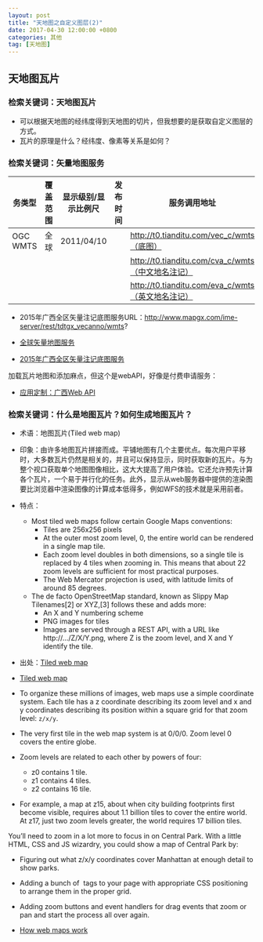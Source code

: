 ```yaml
---
layout: post
title: "天地图之自定义图层(2)"
date: 2017-04-30 12:00:00 +0800
categories: 其他
tag: [天地图]
---   
```


## 天地图瓦片

### 检索关键词：天地图瓦片

- 可以根据天地图的经纬度得到天地图的切片，但我想要的是获取自定义图层的方式。
- 瓦片的原理是什么？经纬度、像素等关系是如何？

### 检索关键词：矢量地图服务

|务类型| 覆盖范围   | 显示级别/显示比例尺  |发布时间    |服务调用地址|
|------|------------|----------------------|------------|-----------|
|OGC WMTS|    全球  |2011/04/10|  |http://t0.tianditu.com/vec_c/wmts（底图）|
|       |     |      |  |http://t0.tianditu.com/cva_c/wmts（中文地名注记）|
|       |     |      |   |http://t0.tianditu.com/eva_c/wmts（英文地名注记）|

- 2015年广西全区矢量注记底图服务URL：http://www.mapgx.com/ime-server/rest/tdtgx_vecanno/wmts?

- [全球矢量地图服务](http://www.tianditu.com/service/query.html)
- [2015年广西全区矢量注记底图服务](http://www.tianditu.com/service/info.html?sid=1506&type=info)

加载瓦片地图和添加麻点，但这个是webAPI，好像是付费申请服务：
- [应用定制：广西Web API](http://www.mapgx.com/ime-gx/mapApi.do)

### 检索关键词：什么是地图瓦片？如何生成地图瓦片？

- 术语：地图瓦片(Tiled web map)
- 印象：由许多地图瓦片拼接而成。平铺地图有几个主要优点。每次用户平移时，大多数瓦片仍然是相关的，并且可以保持显示，同时获取新的瓦片。与为整个视口获取单个地图图像相比，这大大提高了用户体验。它还允许预先计算各个瓦片，一个易于并行化的任务。此外，显示从web服务器中提供的渲染图要比浏览器中渲染图像的计算成本低得多，例如WFS的技术就是采用前者。
- 特点：
    + Most tiled web maps follow certain Google Maps conventions:
      - Tiles are 256x256 pixels
      - At the outer most zoom level, 0, the entire world can be rendered in a single map tile.
      - Each zoom level doubles in both dimensions, so a single tile is replaced by 4 tiles when zooming in. This means that about 22 zoom levels are sufficient for most practical purposes.
      - The Web Mercator projection is used, with latitude limits of around 85 degrees.
    + The de facto OpenStreetMap standard, known as Slippy Map Tilenames[2] or XYZ,[3] follows these and adds more:
      - An X and Y numbering scheme
      - PNG images for tiles
      - Images are served through a REST API, with a URL like http://.../Z/X/Y.png, where Z is the zoom level, and X and Y identify the tile.
- 出处：[Tiled web map](https://en.wikipedia.org/wiki/Tiled_web_map)

- [Tiled web map](https://en.wikipedia.org/wiki/Tiled_web_map)

- To organize these millions of images, web maps use a simple coordinate system. Each tile has a z coordinate describing its zoom level and x and y coordinates describing its position within a square grid for that zoom level: `z/x/y`.
- The very first tile in the web map system is at 0/0/0. Zoom level 0 covers the entire globe.
- Zoom levels are related to each other by powers of four:
  - z0 contains 1 tile.
  - z1 contains 4 tiles.
  - z2 contains 16 tile.
- For example, a map at z15, about when city building footprints first become visible, requires about 1.1 billion tiles to cover the entire world. At z17, just two zoom levels greater, the world requires 17 billion tiles.

You’ll need to zoom in a lot more to focus in on Central Park. With a little HTML, CSS and JS wizardry, you could show a map of Central Park by:
- Figuring out what z/x/y coordinates cover Manhattan at enough detail to show parks.
- Adding a bunch of <img> tags to your page with appropriate CSS positioning to arrange them in the proper grid.
- Adding zoom buttons and event handlers for drag events that zoom or pan and start the process all over again.

- [How web maps work](https://www.mapbox.com/help/how-web-maps-work/)
